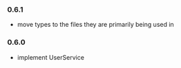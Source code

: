 ### 0.6.1

- move types to the files they are primarily being used in

### 0.6.0

- implement UserService